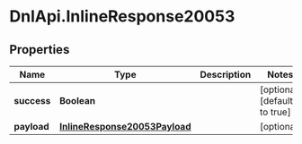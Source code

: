 # DnlApi.InlineResponse20053

## Properties
Name | Type | Description | Notes
------------ | ------------- | ------------- | -------------
**success** | **Boolean** |  | [optional] [default to true]
**payload** | [**InlineResponse20053Payload**](InlineResponse20053Payload.md) |  | [optional] 


